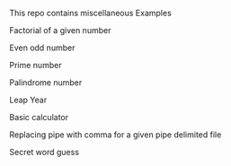 This repo contains miscellaneous Examples

Factorial of a given number

Even odd number

Prime number

Palindrome number

Leap Year

Basic calculator

Replacing pipe with comma for a given pipe delimited file

Secret word guess
